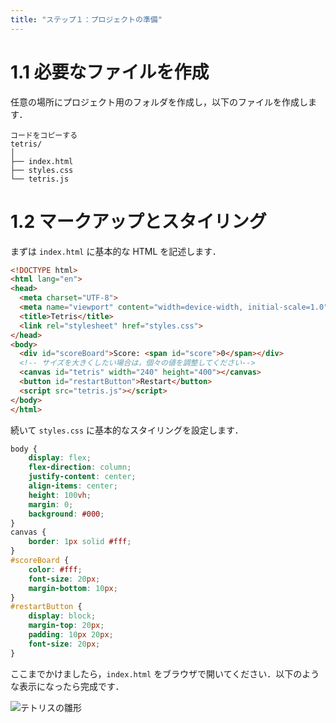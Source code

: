 ```yaml
---
title: "ステップ１：プロジェクトの準備"
---
```


# 1.1 必要なファイルを作成

任意の場所にプロジェクト用のフォルダを作成し，以下のファイルを作成します．

```
コードをコピーする
tetris/
│
├── index.html
├── styles.css
└── tetris.js
```

# 1.2 マークアップとスタイリング

まずは `index.html` に基本的な HTML を記述します．

```html
<!DOCTYPE html>
<html lang="en">
<head>
  <meta charset="UTF-8">
  <meta name="viewport" content="width=device-width, initial-scale=1.0">
  <title>Tetris</title>
  <link rel="stylesheet" href="styles.css">
</head>
<body>
  <div id="scoreBoard">Score: <span id="score">0</span></div>
  <!-- サイズを大きくしたい場合は，個々の値を調整してください-->
  <canvas id="tetris" width="240" height="400"></canvas>
  <button id="restartButton">Restart</button>
  <script src="tetris.js"></script>
</body>
</html>
```

続いて `styles.css` に基本的なスタイリングを設定します．

```css
body {
    display: flex;
    flex-direction: column;
    justify-content: center;
    align-items: center;
    height: 100vh;
    margin: 0;
    background: #000;
}
canvas {
    border: 1px solid #fff;
}
#scoreBoard {
    color: #fff;
    font-size: 20px;
    margin-bottom: 10px;
}
#restartButton {
    display: block;
    margin-top: 20px;
    padding: 10px 20px;
    font-size: 20px;
}
```

ここまでかけましたら，`index.html` をブラウザで開いてください．以下のような表示になったら完成です．

![テトリスの雛形](https://storage.googleapis.com/zenn-user-upload/6e8a06a15f5c-20240625.png)